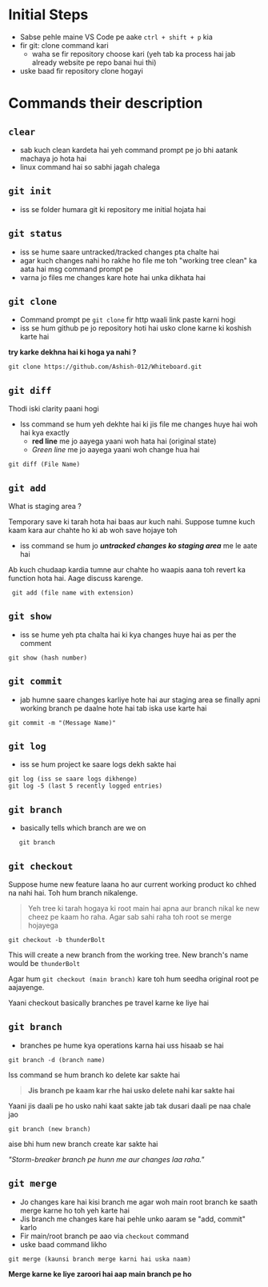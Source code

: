 # Initial Steps
- Sabse pehle maine VS Code pe aake `ctrl + shift + p` kia
- fir git: clone command kari 
    - waha se fir repository choose kari (yeh tab ka process hai jab already website pe repo banai hui thi)
- uske baad fir repository clone hogayi 
# Commands their description
## `clear`
- sab kuch clean kardeta hai yeh command prompt pe jo bhi aatank machaya jo hota hai
- linux command hai so sabhi jagah chalega

## `git init` 
- iss se folder humara git ki repository me initial hojata hai

## `git status` 
- iss se hume saare untracked/tracked changes pta chalte hai 
- agar kuch changes nahi ho rakhe ho file me toh "working tree clean" ka aata hai msg command prompt pe
- varna jo files me changes kare hote hai unka dikhata hai

## `git clone`
- Command prompt pe `git clone` fir http waali link paste karni hogi 
- iss se hum github pe jo repository hoti hai usko clone karne ki koshish karte hai 

**try karke dekhna hai ki hoga ya nahi ?** 

```git
git clone https://github.com/Ashish-012/Whiteboard.git
```

## `git diff`
Thodi iski clarity paani hogi 

- Iss command se hum yeh dekhte hai ki jis file me changes huye hai woh hai kya exactly
    - **red line** me jo aayega yaani woh hata hai (original state)
    - _Green line_ me jo aayega yaani woh change hua hai

```git
git diff (File Name)
```

## `git add`
What is staging area ?

Temporary save ki tarah hota hai baas aur kuch nahi. Suppose tumne kuch kaam kara aur chahte ho ki ab woh save hojaye toh 

- iss command se hum jo _**untracked changes ko staging area**_ me le aate hai 

Ab kuch chudaap kardia tumne aur chahte ho waapis aana toh revert ka function hota hai. Aage discuss karenge.

```git
 git add (file name with extension)
```

## `git show`
- iss se hume yeh pta chalta hai ki kya changes huye hai as per the comment 

```git
git show (hash number)
```

## `git commit`
- jab humne saare changes karliye hote hai aur staging area se finally apni working branch pe daalne hote hai tab iska use karte hai

```git
git commit -m "(Message Name)"
```

## `git log`
- iss se hum project ke saare logs dekh sakte hai

```git
git log (iss se saare logs dikhenge)
git log -5 (last 5 recently logged entries)
```

## `git branch` 
 -  basically tells which branch are we on
 ```git
    git branch 
 ```
## `git checkout` 
Suppose hume new feature laana ho aur current working product ko chhed na nahi hai. Toh hum branch nikalenge. 

> Yeh tree ki tarah hogaya ki root main hai apna aur branch nikal ke new cheez pe kaam ho raha. Agar sab sahi raha toh root se merge hojayega

```git
git checkout -b thunderBolt
```
This will create a new branch from the working tree. New branch's name would be `thunderBolt`

Agar hum `git checkout (main branch)` kare toh hum seedha original root pe aajayenge.

Yaani checkout basically branches pe travel karne ke liye hai

## `git branch`
- branches pe hume kya operations karna hai uss hisaab se hai

```git
git branch -d (branch name)
```
Iss command se hum branch ko delete kar sakte hai 

> **Jis branch pe kaam kar rhe hai usko delete nahi kar sakte hai**

Yaani jis daali pe ho usko nahi kaat sakte jab tak dusari daali pe naa chale jao

```git
git branch (new branch)
```
aise bhi hum new branch create kar sakte hai

_"Storm-breaker branch pe hunn me aur changes laa raha."_

## `git merge`
- Jo changes kare hai kisi branch me agar woh main root branch ke saath merge karne ho toh yeh karte hai
- Jis branch me changes kare hai pehle unko aaram se "add, commit" karlo
- Fir main/root branch pe aao via `checkout` command
- uske baad command likho

```git 
git merge (kaunsi branch merge karni hai uska naam)
```
**Merge karne ke liye zaroori hai aap main branch pe ho**

